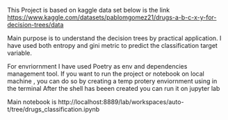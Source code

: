 This Project is based on kaggle data set below is the link 
https://www.kaggle.com/datasets/pablomgomez21/drugs-a-b-c-x-y-for-decision-trees/data

Main purpose is to understand the decision trees by practical application. 
I have used both entropy and gini metric to predict the classification target variable. 

For envriornment I have used Poetry as env and dependencies management tool. 
If you want to run the project or notebook on local machine , you can do so by creating a temp protery enviornment using <poetry shell> in the terminal 
After the shell has beeen created you can run it on jupyter lab 

Main notebook is http://localhost:8889/lab/workspaces/auto-t/tree/drugs_classification.ipynb
  